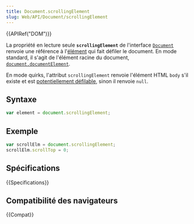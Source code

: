 ```yaml
---
title: Document.scrollingElement
slug: Web/API/Document/scrollingElement
---
```


{{APIRef("DOM")}}

La propriété en lecture seule **`scrollingElement`** de l'interface [`Document`](/fr/docs/web/api/document) renvoie une référence à l'[élément](/fr/docs/web/api/element) qui fait défiler le document. En mode standard, il s'agit de l'élément racine du document, [`document.documentElement`](/fr/docs/web/api/document/documentelement).

En mode quirks, l'attribut `scrollingElement` renvoie l'élément HTML `body` s'il existe et est [potentiellement défilable](https://drafts.csswg.org/cssom-view/#potentially-scrollable), sinon il renvoie `null`.

## Syntaxe

```js
var element = document.scrollingElement;
```

## Exemple

```js
var scrollElm = document.scrollingElement;
scrollElm.scrollTop = 0;
```

## Spécifications

{{Specifications}}

## Compatibilité des navigateurs

{{Compat}}
